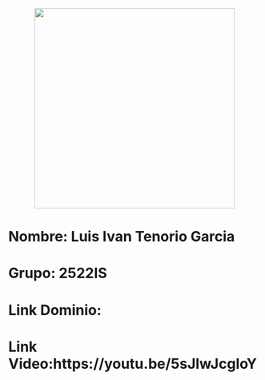 <p align="center"><a href="https://laravel.com" target="_blank"><img src="https://raw.githubusercontent.com/laravel/art/master/logo-lockup/5%20SVG/2%20CMYK/1%20Full%20Color/laravel-logolockup-cmyk-red.svg" width="400"></a></p>



<p align="center">
<h1>Nombre: Luis Ivan Tenorio Garcia</h1>
<h1>Grupo: 2522IS</h1>
<h1>Link Dominio:</h1>
<h1>Link Video:https://youtu.be/5sJlwJcgloY</h1>

